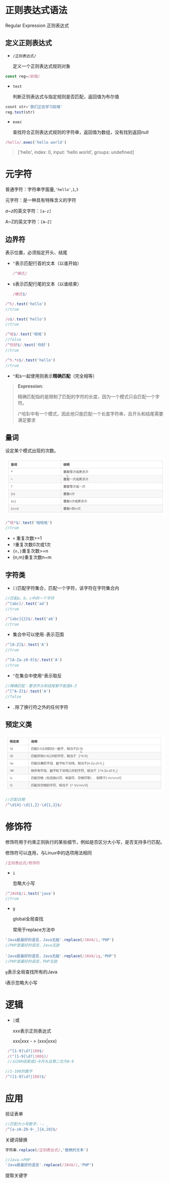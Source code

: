 # 正则表达式语法

Regular Expression 正则表达式

## 定义正则表达式

- `/正则表达式/`

  定义一个正则表达式规则对象

```js
const reg=/前端/
```

- `test`

  判断正则表达式与指定规则是否匹配，返回值为布尔值

```js
cosnt str='我们正在学习前端'
reg.test(str)
```

- `exec`

  查找符合正则表达式规则的字符串，返回值为数组，没有找到返回null

```js
/hello/.exec('hello world')
```

> ['hello', index: 0, input: 'hello world', groups: undefined]



# 元字符

普通字符：字符串字面量,`'hello'`,`1`,`3`

元字符：是一种具有特殊含义的字符

*a~z*的英文字符：`[a-z]`

A~Z的英文字符：`[A~Z]`

## 边界符

表示位置，必须指定开头、结尾

- `^`表示匹配行首的文本（以谁开始）

  ```js
  /^模式/
  ```

  

- `$`表示匹配行尾的文本（以谁结束）

  ```js
  /模式$/
  ```

  

```js
/^h/.test('hello')
//true
```

```js
/o$/.test('hello')
//true
```

```js
/^哈$/.test('哈哈')
//false
/^你好$/.test('你好')
//true
```

```js
/^h.*o$/.test('hello')
//true
```
- `^`和`$`一起使用则表示**精确匹配**（完全相等）

> **Expression**:
>
> 精确匹配指的是限制了匹配的字符的长度，因为一个模式只会匹配一个字符。
>
> /^哈$/中有一个模式，因此他只能匹配一个长度字符串，且开头和结尾需要满足要求

## 量词

设定某个模式出现的次数。

![image-20231030165343354](assets/image-20231030165343354.png)

```js
/^哈*$/.test('哈哈哈')
//true
```

- `+` 重复次数>=1
- `?`重复次数0次或1次
- `{n,}`重复次数>=n
- {n,m}重复次数n~m

## 字符类

- `[]`匹配字符集合，匹配一个字符，该字符在字符集合内

```js
//匹配a，b，c中的一个字符
/^[abc]/.test('ad')
//true
```

```js
/^[abc]{2}$/.test('ab')
//true
```

- 集合中可以使用`-`表示范围

```js
/^[A-Z]$/.test('A')
//true
```

```js
/^[A-Za-z0-9]$/.test('A')
//true
```

- `^`在集合中使用`^`表示取反

```js
//精确匹配：要求开头和结尾都不能是A-Z
/^[^A-Z]$/.test('A')
//false
```

- `.`除了换行符之外的任何字符

## 预定义类

![image-20231030173703621](assets/image-20231030173703621.png)

```js
//匹配日期
/^\d{4}-\d{1,2}-\d{1,2}$/
```

# 修饰符

修饰符用于约束正则执行的某些细节，例如是否区分大小写，是否支持多行匹配。

修饰符可以连用，与Linux中的选项用法相同

```js
/正则表达式/修饰符
```
- `i`

  忽略大小写
```js
/^JAVA$/i.test('java')
//true
```

- `g`

  global全局查找
  
  常用于replace方法中

```js
'Java是最好的语言，Java无敌'.replace(/JAVA/i,'PHP')
//PHP是最好的语言，Java无敌

'Java是最好的语言，Java无敌'.replace(/JAVA/ig,'PHP')
//PHP是最好的语言，PHP无敌
```

`g`表示全局查找所有的Java

i表示忽略大小写

# 逻辑

- `|`或

  xxx表示正则表达式

  xxx|xxx  - >  (xxx|xxx) 

```js
 /^[1-9]\d?|100$/
 /(^[1-9]\d?|100$)/
 //以100结尾或1~9开头且第二位为0-9
```

```js
//1-100的数字 
/^([1-9]\d?|100)$/
```



# 应用

验证表单

```js
//匹配大小写数字，-，_
/^[a-zA-Z0-9-_]{4,10}$/
```

关键词替换

```js
字符串.replace(/正则表达式/,'替换的文本')
```

```js
//Java->PHP
'Java是最好的语言'.replace(/JAVA/i,'PHP')
```

提取关键字

